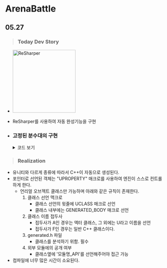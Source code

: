 # ArenaBattle

## **05.27**

> **<h3>Today Dev Story</h3>**

- <img src="Image/ReSharper.gif" height="200" title="ReSharper">
- ReSharper를 사용하여 자동 완성기능을 구현

- ### 고정된 분수대의 구현

   <details><summary>코드 보기</summary>

  ```c++
  //Fountain.h
  UPROPERTY(VisibleAnywhere)  //VisibleAnywhere->속성편집 가능하게 함, UPROPERTY->엔진이 컨트롤
  UStaticMeshComponent* Body;

  UPROPERTY(VisibleAnywhere)
  UStaticMeshComponent* Water;
  //Fountain.cpp
  //컴포넌트를 생성하는 코드
  Body = CreateDefaultSubobject<UStaticMeshComponent>(TEXT("BODY"));
  Water = CreateDefaultSubobject<UStaticMeshComponent>(TEXT("WATER"));
  //Body가 루트컴포넌트가 되며 Water는 Body의 자식이 된다.
  RootComponent = Body;
  Water->SetupAttachment(Body);
  	//좌표값 설정
  Water->SetRelativeLoacation(FVector(0.0f, 0.0f, 135.0f));
  ```

   </details>

> **<h3>Realization</h3>**

- 유니티와 다르게 종류에 따라서 C++이 자동으로 생성된다.
- 포인터로 선언된 객체는 "UPROPERTY" 매크로를 사용하여 엔진이 스스로 컨트롤 하게 한다.
  - 언리얼 오브젝트 클래스만 가능하며 아래와 같은 규칙이 존재한다.
    1. 클래스 선언 맥크로
       - 클래스 선언의 윗줄에 UCLASS 매크로 선언
       - 클래스 내부에는 GENERATED_BODY 매크로 선언
    2. 클래스 이름 접두사
       - 접두사가 A인 경우는 액터 클래스, 그 외에는 U라고 이름을 선언
       - 접두사가 F인 경우는 일반 C++ 클래스이다.
    3. generated.h 파일
       - 클래스를 분석하기 위함. 필수
    4. 외부 모듈에의 공개 여부
       - 클래스옆에 '모듈명\_API'를 선언해주어야 접근 가능
- 컴파일에 너무 많은 시간이 소요된다.
